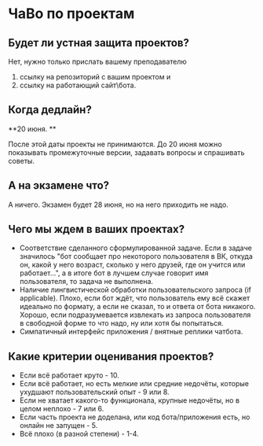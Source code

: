 # ЧаВо по проектам

## Будет ли устная защита проектов?
Нет, нужно только прислать вашему преподавателю 

1) ссылку на репозиторий с вашим проектом и 
2) ссылку на работающий сайт\бота.

## Когда дедлайн?

**20 июня. **

После этой даты проекты не принимаются. До 20 июня можно показывать промежуточные версии, задавать вопросы и спрашивать советы.

## А на экзамене что?

А ничего. Экзамен будет 28 июня, но на него приходить не надо.

## Чего мы ждем в ваших проектах?

* Соответствие сделанного сформулированной задаче. Если в задаче значилось "бот сообщает про некоторого пользователя в ВК, откуда он, какой у него возраст, сколько у него друзей, где он учится или работает...", а в итоге бот в лучшем случае говорит имя пользователя, то задача не выполнена.
* Наличие лингвистической обработки пользовательского запроса (if applicable). Плохо, если бот ждёт, что пользователь ему всё скажет идеально по формату, а если не сказал, то и ответа от бота никакого. Хорошо, если подразумевается извлекать из запроса пользователя в свободной форме то что надо, ну или хотя бы попытаться.
* Симпатичный интерфейс приложения / внятные реплики чатбота.

## Какие критерии оценивания проектов?

* Если всё работает круто - 10.
* Если всё работает, но есть мелкие или средние недочёты, которые ухудшают пользовательский опыт - 9 или 8.
* Если не хватает какого-то функционала, крупные недочёты, но в целом неплохо - 7 или 6.
* Если часть проекта не доделана, или код бота/приложения есть, но онлайн не запущен - 5.
* Всё плохо (в разной степени) - 1-4.
